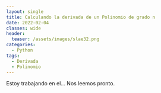 ```yaml
---
layout: single
title: Calculando la derivada de un Polinomio de grado n
date: 2022-02-04
classes: wide
header:
  teaser: /assets/images/slae32.png
categories:
  - Python
tags:
  - Derivada
  - Polinomio
---
```


Estoy trabajando en el... Nos leemos pronto.